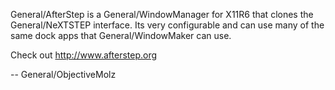 

General/AfterStep is a General/WindowManager for X11R6 that clones the General/NeXTSTEP interface.  Its very configurable and can use many of the same dock apps that General/WindowMaker can use. 

Check out http://www.afterstep.org

-- General/ObjectiveMolz